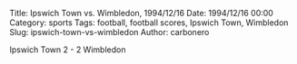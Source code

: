 Title: Ipswich Town vs. Wimbledon, 1994/12/16
Date: 1994/12/16 00:00
Category: sports
Tags: football, football scores, Ipswich Town, Wimbledon
Slug: ipswich-town-vs-wimbledon
Author: carbonero


Ipswich Town 2 - 2 Wimbledon
